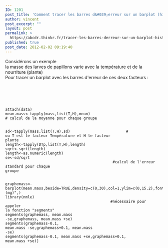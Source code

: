 ```yaml
---
ID: 1201
post_title: 'Comment tracer les barres d&#039;erreur sur un barplot (histogramme) à 2 facteurs avec R'
author: vincent
post_excerpt: ""
layout: post
permalink: >
  https://abcdr.thinkr.fr/tracer-les-barres-derreur-sur-un-barplot-histogramme-a-2-facteurs/
published: true
post_date: 2012-02-02 09:19:40
---
```

Considérons un exemple<br />la masse des larves de papillons varie avec la température et de la nourriture (plante)<br />Pour tracer un barplot avec les barres d'erreur de ces deux facteurs :<br /><br /> <pre><code><br /><br /> <br />attach(data)<br />mean.mass&lt;-tapply(mass,list(T,H),mean)       # calcul de la moyenne pour chaque groupe <br /><br />sd&lt;-tapply(mass,list(T,H),sd)                         # ou T est le facteur Température et H le facteur plante<br />length&lt;-tapply(DTp,list(T,H),length)<br />sqrt&lt;-sqrt(length)<br />length&lt;-as.numeric(length)<br />se&lt;-sd/sqrt                                                   #calcul de l'erreur standard pour chaque groupe<br /><br /><br />graphemass&lt;-barplot(mean.mass,beside=TRUE,density=c(0,30),col=1,ylim=c(0,15.2),font=3,ylab="masse (mg)",)<br />library(nmle)                                                #nécessaire pour appeler la fonction "segments" <br />segments(graphemass, mean.mass -se,graphemass, mean.mass +se)       <br />segments(graphemass-0.1, mean.mass -se,graphemass+0.1, mean.mass -se)<br />segments(graphemass-0.1, mean.mass +se,graphemass+0.1, mean.mass +se)]<br /> </code></pre>  <br /><br /><br /><br /><br /><br />